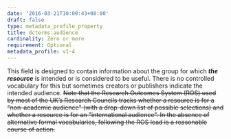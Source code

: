 ```yaml
---
date: '2016-03-21T10:00:43+00:00'
draft: false
type: metadata_profile_property
title: dcterms:audience
cardinality: Zero or more
requirement: Optional
metadata_profile: v1-4
---
```

This field is designed to contain information about the group for which ***the resource*** is intended or is considered to be useful. There is no controlled vocabulary for this but sometimes creators or publishers indicate the intended audience. <del>Note that the Research Outcomes System (ROS) used by most of the UK’s Research Councils tracks whether a resource is for a &#34;non-academic audience&#34; (with a drop-down list of possible selections) and whether a resource is for an &#34;international audience&#34;. In the absence of alternative formal vocabularies, following the ROS lead is a reasonable course of action.</del>
